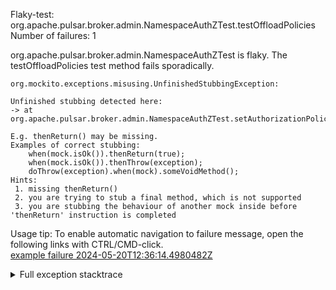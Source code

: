         
Flaky-test: org.apache.pulsar.broker.admin.NamespaceAuthZTest.testOffloadPolicies
Number of failures: 1

org.apache.pulsar.broker.admin.NamespaceAuthZTest is flaky. The testOffloadPolicies test method fails sporadically.

```
org.mockito.exceptions.misusing.UnfinishedStubbingException:

Unfinished stubbing detected here:
-> at org.apache.pulsar.broker.admin.NamespaceAuthZTest.setAuthorizationPolicyOperationChecker(NamespaceAuthZTest.java:173)

E.g. thenReturn() may be missing.
Examples of correct stubbing:
    when(mock.isOk()).thenReturn(true);
    when(mock.isOk()).thenThrow(exception);
    doThrow(exception).when(mock).someVoidMethod();
Hints:
 1. missing thenReturn()
 2. you are trying to stub a final method, which is not supported
 3. you are stubbing the behaviour of another mock inside before 'thenReturn' instruction is completed

```

Usage tip: To enable automatic navigation to failure message, open the following links with CTRL/CMD-click.  
[example failure 2024-05-20T12:36:14.4980482Z](https://github.com/apache/pulsar/actions/runs/9158449627/job/25177273313#step:11:1193)  


<details>
<summary>Full exception stacktrace</summary>
<code><pre>
org.mockito.exceptions.misusing.UnfinishedStubbingException:

Unfinished stubbing detected here:
-> at org.apache.pulsar.broker.admin.NamespaceAuthZTest.setAuthorizationPolicyOperationChecker(NamespaceAuthZTest.java:173)

E.g. thenReturn() may be missing.
Examples of correct stubbing:
    when(mock.isOk()).thenReturn(true);
    when(mock.isOk()).thenThrow(exception);
    doThrow(exception).when(mock).someVoidMethod();
Hints:
 1. missing thenReturn()
 2. you are trying to stub a final method, which is not supported
 3. you are stubbing the behaviour of another mock inside before 'thenReturn' instruction is completed

	at org.apache.pulsar.broker.authorization.AuthorizationService.allowNamespacePolicyOperationAsync(AuthorizationService.java:615)
	at org.apache.pulsar.broker.admin.NamespaceAuthZTest.setAuthorizationPolicyOperationChecker(NamespaceAuthZTest.java:183)
	at org.apache.pulsar.broker.admin.NamespaceAuthZTest.testOffloadPolicies(NamespaceAuthZTest.java:1668)
	at java.base/jdk.internal.reflect.NativeMethodAccessorImpl.invoke0(Native Method)
	at java.base/jdk.internal.reflect.NativeMethodAccessorImpl.invoke(NativeMethodAccessorImpl.java:77)
	at java.base/jdk.internal.reflect.DelegatingMethodAccessorImpl.invoke(DelegatingMethodAccessorImpl.java:43)
	at java.base/java.lang.reflect.Method.invoke(Method.java:568)
	at org.testng.internal.invokers.MethodInvocationHelper.invokeMethod(MethodInvocationHelper.java:139)
	at org.testng.internal.invokers.InvokeMethodRunnable.runOne(InvokeMethodRunnable.java:47)
	at org.testng.internal.invokers.InvokeMethodRunnable.call(InvokeMethodRunnable.java:76)
	at org.testng.internal.invokers.InvokeMethodRunnable.call(InvokeMethodRunnable.java:11)
	at java.base/java.util.concurrent.FutureTask.run(FutureTask.java:264)
	at java.base/java.util.concurrent.ThreadPoolExecutor.runWorker(ThreadPoolExecutor.java:1136)
	at java.base/java.util.concurrent.ThreadPoolExecutor$Worker.run(ThreadPoolExecutor.java:635)
	at java.base/java.lang.Thread.run(Thread.java:840)

</pre></code>
</details>

